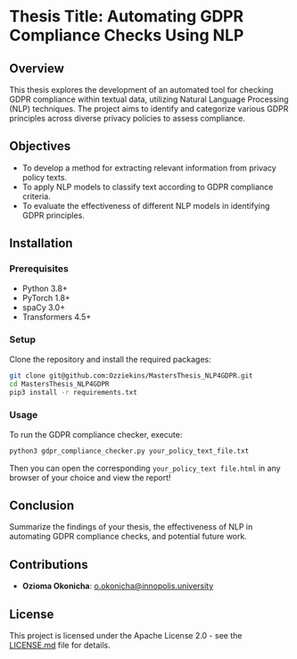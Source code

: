 # Thesis Title: Automating GDPR Compliance Checks Using NLP

## Overview
This thesis explores the development of an automated tool for checking GDPR compliance within textual data, utilizing Natural Language Processing (NLP) techniques. The project aims to identify and categorize various GDPR principles across diverse privacy policies to assess compliance.

## Objectives
- To develop a method for extracting relevant information from privacy policy texts.
- To apply NLP models to classify text according to GDPR compliance criteria.
- To evaluate the effectiveness of different NLP models in identifying GDPR principles.

## Installation

### Prerequisites
- Python 3.8+
- PyTorch 1.8+
- spaCy 3.0+
- Transformers 4.5+

### Setup
Clone the repository and install the required packages:
```bash
git clone git@github.com:Ozziekins/MastersThesis_NLP4GDPR.git
cd MastersThesis_NLP4GDPR
pip3 install -r requirements.txt
```

### Usage
To run the GDPR compliance checker, execute:  

```bash
python3 gdpr_compliance_checker.py your_policy_text_file.txt
```

Then you can open the corresponding `your_policy_text file.html` in any browser of your choice and view the report!

## Conclusion
Summarize the findings of your thesis, the effectiveness of NLP in automating GDPR compliance checks, and potential future work.

## Contributions
- **Ozioma Okonicha**: o.okonicha@innopolis.university 

## License
This project is licensed under the Apache License 2.0 - see the [LICENSE.md](LICENSE.md) file for details.
